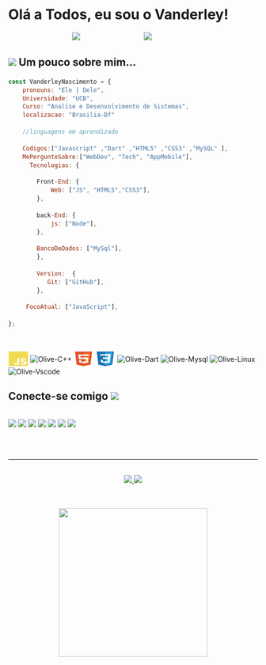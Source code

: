 
 
  
   # Olá a Todos, eu sou o Vanderley! 
<img align='right' src="https://media.giphy.com/media/jRf5fsn8G6YaogAWxn/giphy.gif" width="230">

  <p align="center">
<img src="https://readme-typing-svg.herokuapp.com?font=monospace&color=00ffd2&size=25&center=true&vCenter=true&lines=Sejam+Bem+Vindos!!;Em+evolução...;Em+breve+aplicações+minhas.">
</p>
  
  ## <img src="https://media.giphy.com/media/VgCDAzcKvsR6OM0uWg/giphy.gif" width="50"> Um pouco sobre mim...  

```javascript
const VanderleyNascimento = {
    pronouns: "Ele | Dele",
    Universidade: "UCB",
    Curso: "Analise e Desenvolvimento de Sistemas",
    localizacao: "Brasilia-Df"
    
    //linguagens em aprendizado
    
    Codigos:["Javascript" ,"Dart" ,"HTML5" ,"CSS3" ,"MySQL" ],
    MePergunteSobre:["WebDev", "Tech", "AppMobile"],
      Tecnologias: {
      
        Front-End: {
            Web: ["JS", "HTML5","CSS3"],
        },
        
        back-End: {
            js: ["Node"],
        },
        
        BancoDeDados: ["MySql"],
        },
        
        Version:  {
           Git: ["GitHub"],
        },
        
     FocoAtual: ["JavaScript"],
    
};
```
<br>

 <div style="display: inline_block"><br>
  <img align="center" alt="Olive-Js" height="30" width="40" src="https://raw.githubusercontent.com/devicons/devicon/master/icons/javascript/javascript-plain.svg">
  <img align="center" alt="Olive-C++" height="30" width="40" src="https://cdn.jsdelivr.net/gh/devicons/devicon/icons/cplusplus/cplusplus-original.svg">
  <img align="center" alt="Olive-HTML" height="30" width="40" src="https://raw.githubusercontent.com/devicons/devicon/master/icons/html5/html5-original.svg">
  <img align="center" alt="Olive-CSS" height="30" width="40" src="https://raw.githubusercontent.com/devicons/devicon/master/icons/css3/css3-original.svg">
  <img align="center" alt="Olive-Dart" height="30" width="40" src="https://cdn.jsdelivr.net/gh/devicons/devicon/icons/dart/dart-original.svg">
  <img align="center" alt="Olive-Mysql" height="30" width="40" src="https://cdn.jsdelivr.net/gh/devicons/devicon/icons/mysql/mysql-original.svg" />
  <img align="center" alt="Olive-Linux" height="30" width="40" src="https://cdn.jsdelivr.net/gh/devicons/devicon/icons/linux/linux-original.svg" />
  <img align="center" alt="Olive-Vscode" height="30" width="40" src="https://cdn.jsdelivr.net/gh/devicons/devicon/icons/vscode/vscode-original.svg" />
  
</div>

##  Conecte-se comigo <img src="https://media.giphy.com/media/LnQjpWaON8nhr21vNW/giphy.gif" width="60">
<br>
<a href="https://twitter.com/VanderleyN_"><img src="https://img.shields.io/badge/Twitter-1DA1F2?style=for-the-badge&logo=twitter&logoColor=white"></a>
<a href="https://www.instagram.com/wanderley.n.o/" target="_blank"><img src="https://img.shields.io/badge/-Instagram-%23E4405F?style=for-the-badge&logo=instagram&logoColor=white" target="_blank"></a>
<a href="https://www.linkedin.com/in/vanderley-oliveira-4403a8177/"><img src="https://img.shields.io/badge/LinkedIn-0077B5?style=for-the-badge&logo=linkedin&logoColor=white"></a>
<a href="mailto:conta.vanderleynascimento@gmail.com"><img src="https://img.shields.io/badge/Gmail-D14836?style=for-the-badge&logo=gmail&logoColor=white"></a>
<a href="https://dev.to/vanderleynascimento"><img src="https://img.shields.io/badge/dev.to-0A0A0A?style=for-the-badge&logo=dev.to&logoColor=white"></a>
<a href="https://discord.gg/6QCVyRF6" target="_blank"><img src="https://img.shields.io/badge/Discord-7289DA?style=for-the-badge&logo=discord&logoColor=white" target="_blank"></a> 
<a href="https://open.spotify.com/playlist/5tyq32vUWlQobT5fKqS9n7?si=57295e4f1c3646e4"><img src="https://img.shields.io/badge/Spotify-1ED760?&style=for-the-badge&logo=spotify&logoColor=white"></a>

<br><br>
  

----
<br>


<div align="center">
    <a href="https://github.com/VanderleyNascimento">
    <img height="150" src="https://github-readme-stats.vercel.app/api?username=vanderleynascimento&show_icons=true&theme=chartreuse-dark&include_all_commits=true&count_private=true"/>
    <img height="150" src="https://github-readme-stats.vercel.app/api/top-langs/?username=vanderleynascimento&layout=compact&langs_count=7&theme=chartreuse-dark&white"/>
  </div>
 
  <br>




  
  


<br>
<p align="center">
<img src="https://media.giphy.com/media/l57S5YHCU5RDtUjXHq/giphy.gif" height="300" width="300" border="0">
  </p>
